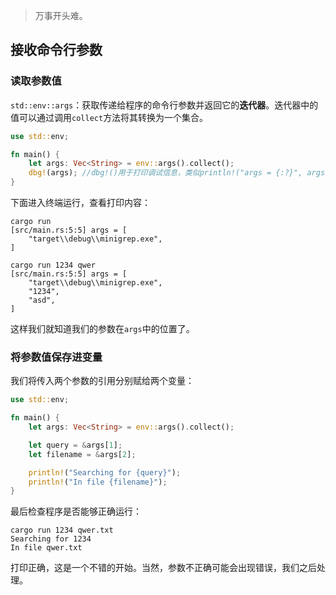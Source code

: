 > <font face = "楷体">万事开头难。</font>

## 接收命令行参数
### 读取参数值
`std::env::args`：获取传递给程序的命令行参数并返回它的**迭代器**。迭代器中的值可以通过调用`collect`方法将其转换为一个集合。
```rust
use std::env;

fn main() {
    let args: Vec<String> = env::args().collect();
    dbg!(args); //dbg!()用于打印调试信息，类似println!("args = {:?}", args);
}
```
下面进入终端运行，查看打印内容：
```shell
cargo run
[src/main.rs:5:5] args = [
    "target\\debug\\minigrep.exe",
]

cargo run 1234 qwer
[src/main.rs:5:5] args = [
    "target\\debug\\minigrep.exe",
    "1234",
    "asd",
]
```
这样我们就知道我们的参数在`args`中的位置了。

### 将参数值保存进变量
我们将传入两个参数的引用分别赋给两个变量：
```rust
use std::env;

fn main() {
    let args: Vec<String> = env::args().collect();

    let query = &args[1];
    let filename = &args[2];

    println!("Searching for {query}");
    println!("In file {filename}");
}
```
最后检查程序是否能够正确运行：
```shell
cargo run 1234 qwer.txt
Searching for 1234
In file qwer.txt
```
打印正确，这是一个不错的开始。当然，参数不正确可能会出现错误，我们之后处理。